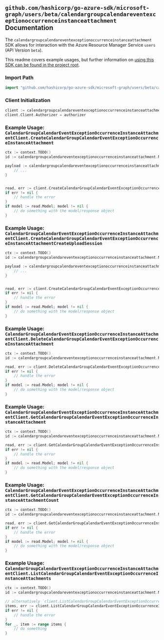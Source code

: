 
## `github.com/hashicorp/go-azure-sdk/microsoft-graph/users/beta/calendargroupcalendareventexceptionoccurrenceinstanceattachment` Documentation

The `calendargroupcalendareventexceptionoccurrenceinstanceattachment` SDK allows for interaction with the Azure Resource Manager Service `users` (API Version `beta`).

This readme covers example usages, but further information on [using this SDK can be found in the project root](https://github.com/hashicorp/go-azure-sdk/tree/main/docs).

### Import Path

```go
import "github.com/hashicorp/go-azure-sdk/microsoft-graph/users/beta/calendargroupcalendareventexceptionoccurrenceinstanceattachment"
```


### Client Initialization

```go
client := calendargroupcalendareventexceptionoccurrenceinstanceattachment.NewCalendarGroupCalendarEventExceptionOccurrenceInstanceAttachmentClientWithBaseURI("https://management.azure.com")
client.Client.Authorizer = authorizer
```


### Example Usage: `CalendarGroupCalendarEventExceptionOccurrenceInstanceAttachmentClient.CreateCalendarGroupCalendarEventExceptionOccurrenceInstanceAttachment`

```go
ctx := context.TODO()
id := calendargroupcalendareventexceptionoccurrenceinstanceattachment.NewUserIdCalendarGroupIdCalendarIdEventIdExceptionOccurrenceIdInstanceID("userIdValue", "calendarGroupIdValue", "calendarIdValue", "eventIdValue", "eventId1Value", "eventId2Value")

payload := calendargroupcalendareventexceptionoccurrenceinstanceattachment.Attachment{
	// ...
}


read, err := client.CreateCalendarGroupCalendarEventExceptionOccurrenceInstanceAttachment(ctx, id, payload)
if err != nil {
	// handle the error
}
if model := read.Model; model != nil {
	// do something with the model/response object
}
```


### Example Usage: `CalendarGroupCalendarEventExceptionOccurrenceInstanceAttachmentClient.CreateCalendarGroupCalendarEventExceptionOccurrenceInstanceAttachmentCreateUploadSession`

```go
ctx := context.TODO()
id := calendargroupcalendareventexceptionoccurrenceinstanceattachment.NewUserIdCalendarGroupIdCalendarIdEventIdExceptionOccurrenceIdInstanceID("userIdValue", "calendarGroupIdValue", "calendarIdValue", "eventIdValue", "eventId1Value", "eventId2Value")

payload := calendargroupcalendareventexceptionoccurrenceinstanceattachment.CreateCalendarGroupCalendarEventExceptionOccurrenceInstanceAttachmentCreateUploadSessionRequest{
	// ...
}


read, err := client.CreateCalendarGroupCalendarEventExceptionOccurrenceInstanceAttachmentCreateUploadSession(ctx, id, payload)
if err != nil {
	// handle the error
}
if model := read.Model; model != nil {
	// do something with the model/response object
}
```


### Example Usage: `CalendarGroupCalendarEventExceptionOccurrenceInstanceAttachmentClient.DeleteCalendarGroupCalendarEventExceptionOccurrenceInstanceAttachment`

```go
ctx := context.TODO()
id := calendargroupcalendareventexceptionoccurrenceinstanceattachment.NewUserIdCalendarGroupIdCalendarIdEventIdExceptionOccurrenceIdInstanceIdAttachmentID("userIdValue", "calendarGroupIdValue", "calendarIdValue", "eventIdValue", "eventId1Value", "eventId2Value", "attachmentIdValue")

read, err := client.DeleteCalendarGroupCalendarEventExceptionOccurrenceInstanceAttachment(ctx, id)
if err != nil {
	// handle the error
}
if model := read.Model; model != nil {
	// do something with the model/response object
}
```


### Example Usage: `CalendarGroupCalendarEventExceptionOccurrenceInstanceAttachmentClient.GetCalendarGroupCalendarEventExceptionOccurrenceInstanceAttachment`

```go
ctx := context.TODO()
id := calendargroupcalendareventexceptionoccurrenceinstanceattachment.NewUserIdCalendarGroupIdCalendarIdEventIdExceptionOccurrenceIdInstanceIdAttachmentID("userIdValue", "calendarGroupIdValue", "calendarIdValue", "eventIdValue", "eventId1Value", "eventId2Value", "attachmentIdValue")

read, err := client.GetCalendarGroupCalendarEventExceptionOccurrenceInstanceAttachment(ctx, id)
if err != nil {
	// handle the error
}
if model := read.Model; model != nil {
	// do something with the model/response object
}
```


### Example Usage: `CalendarGroupCalendarEventExceptionOccurrenceInstanceAttachmentClient.GetCalendarGroupCalendarEventExceptionOccurrenceInstanceAttachmentCount`

```go
ctx := context.TODO()
id := calendargroupcalendareventexceptionoccurrenceinstanceattachment.NewUserIdCalendarGroupIdCalendarIdEventIdExceptionOccurrenceIdInstanceID("userIdValue", "calendarGroupIdValue", "calendarIdValue", "eventIdValue", "eventId1Value", "eventId2Value")

read, err := client.GetCalendarGroupCalendarEventExceptionOccurrenceInstanceAttachmentCount(ctx, id)
if err != nil {
	// handle the error
}
if model := read.Model; model != nil {
	// do something with the model/response object
}
```


### Example Usage: `CalendarGroupCalendarEventExceptionOccurrenceInstanceAttachmentClient.ListCalendarGroupCalendarEventExceptionOccurrenceInstanceAttachments`

```go
ctx := context.TODO()
id := calendargroupcalendareventexceptionoccurrenceinstanceattachment.NewUserIdCalendarGroupIdCalendarIdEventIdExceptionOccurrenceIdInstanceID("userIdValue", "calendarGroupIdValue", "calendarIdValue", "eventIdValue", "eventId1Value", "eventId2Value")

// alternatively `client.ListCalendarGroupCalendarEventExceptionOccurrenceInstanceAttachments(ctx, id)` can be used to do batched pagination
items, err := client.ListCalendarGroupCalendarEventExceptionOccurrenceInstanceAttachmentsComplete(ctx, id)
if err != nil {
	// handle the error
}
for _, item := range items {
	// do something
}
```
